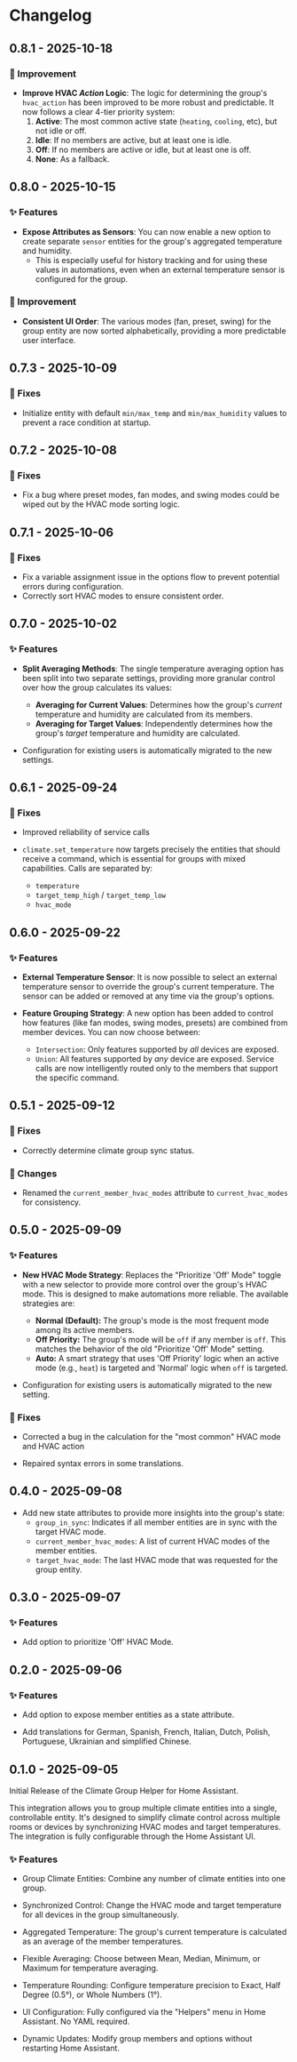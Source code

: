 # Changelog

## 0.8.1 - 2025-10-18

### 🔧 Improvement

*   **Improve HVAC *Action* Logic**: The logic for determining the group's `hvac_action` has been improved to be more robust and predictable. It now follows a clear 4-tier priority system:
    1.  **Active**: The most common active state (`heating`, `cooling`, etc), but not idle or off.
    2.  **Idle**: If no members are active, but at least one is idle.
    3.  **Off**: If no members are active or idle, but at least one is off.
    4.  **None**: As a fallback.

## 0.8.0 - 2025-10-15

### ✨ Features

*   **Expose Attributes as Sensors**: You can now enable a new option to create separate `sensor` entities for the group's aggregated temperature and humidity.
    *   This is especially useful for history tracking and for using these values in automations, even when an external temperature sensor is configured for the group.

### 🔧 Improvement

*   **Consistent UI Order**: The various modes (fan, preset, swing) for the group entity are now sorted alphabetically, providing a more predictable user interface.

## 0.7.3 - 2025-10-09

### 🔧 Fixes

*   Initialize entity with default `min/max_temp` and
     `min/max_humidity` values to prevent a race condition at startup.

## 0.7.2 - 2025-10-08

### 🔧 Fixes

*   Fix a bug where preset modes, fan modes, and swing modes could be wiped out by the HVAC mode sorting logic.

## 0.7.1 - 2025-10-06

### 🔧 Fixes

*   Fix a variable assignment issue in the options flow to prevent potential errors during configuration.
*   Correctly sort HVAC modes to ensure consistent order.

## 0.7.0 - 2025-10-02

### ✨ Features

*   **Split Averaging Methods**: The single temperature averaging option has been split into two separate settings, providing more granular control over how the group calculates its values:
    *   **Averaging for Current Values**: Determines how the group's *current* temperature and humidity are calculated from its members.
    *   **Averaging for Target Values**: Independently determines how the group's *target* temperature and humidity are calculated.

*   Configuration for existing users is automatically migrated to the new settings.

## 0.6.1 - 2025-09-24

### 🔧 Fixes
*   Improved reliability of service calls

*   `climate.set_temperature` now targets precisely the entities that should receive a command, which is essential for groups with mixed capabilities. Calls are separated by:
    * `temperature`
    * `target_temp_high` / `target_temp_low`
    * `hvac_mode`


## 0.6.0 - 2025-09-22

### ✨ Features

*   **External Temperature Sensor**: It is now possible to select an external temperature sensor to override the group's current temperature. The sensor can be added or removed at any time via the group's options.

*   **Feature Grouping Strategy**: A new option has been added to control how features (like fan modes, swing modes, presets) are combined from member devices. You can now choose between:
    *   `Intersection`: Only features supported by *all* devices are exposed.
    *   `Union`: All features supported by *any* device are exposed. Service calls are now intelligently routed only to the members that support the specific command.

## 0.5.1 - 2025-09-12

### 🔧 Fixes

*   Correctly determine climate group sync status.

### 🔀 Changes

*   Renamed the `current_member_hvac_modes` attribute to `current_hvac_modes` for consistency.

## 0.5.0 - 2025-09-09

### ✨ Features

*   **New HVAC Mode Strategy**: Replaces the "Prioritize 'Off' Mode" toggle with a new selector to provide more control over the group's HVAC mode. This is designed to make automations more reliable. The available strategies are:
    *   **Normal (Default):** The group's mode is the most frequent mode among its active members.
    *   **Off Priority:** The group's mode will be `off` if any member is `off`. This matches the behavior of the old "Prioritize 'Off' Mode" setting.
    *   **Auto:** A smart strategy that uses 'Off Priority' logic when an active mode (e.g., `heat`) is targeted and 'Normal' logic when `off` is targeted.

*   Configuration for existing users is automatically migrated to the new setting.

### 🔧 Fixes

*   Corrected a bug in the calculation for the "most common" HVAC mode and HVAC action

*   Repaired syntax errors in some translations.

## 0.4.0 - 2025-09-08

*   Add new state attributes to provide more insights into the group's state:
    *   `group_in_sync`: Indicates if all member entities are in sync with the target HVAC mode.
    *   `current_member_hvac_modes`: A list of current HVAC modes of the member entities.
    *   `target_hvac_mode`: The last HVAC mode that was requested for the group entity.

## 0.3.0 - 2025-09-07

### ✨ Features

*   Add option to prioritize 'Off' HVAC Mode.

## 0.2.0 - 2025-09-06

### ✨ Features

*   Add option to expose member entities as a state attribute.

*   Add translations for German, Spanish, French, Italian, Dutch, Polish, Portuguese, Ukrainian and simplified Chinese.

## 0.1.0 - 2025-09-05

Initial Release of the Climate Group Helper for Home Assistant.

This integration allows you to group multiple climate entities into a single, controllable entity.
It's designed to simplify climate control across multiple rooms or devices by synchronizing HVAC modes and target temperatures. The integration is fully configurable through the Home Assistant UI.

### ✨ Features

*   Group Climate Entities: Combine any number of climate entities into one group.

*   Synchronized Control: Change the HVAC mode and target temperature for all devices in the group simultaneously.

*   Aggregated Temperature: The group's current temperature is calculated as an average of the member temperatures.

*   Flexible Averaging: Choose between Mean, Median, Minimum, or Maximum for temperature averaging.

*   Temperature Rounding: Configure temperature precision to Exact, Half Degree (0.5°), or Whole Numbers (1°).

*   UI Configuration: Fully configured via the "Helpers" menu in Home Assistant. No YAML required.

*   Dynamic Updates: Modify group members and options without restarting Home Assistant.